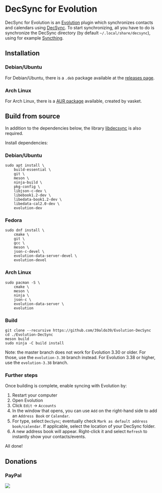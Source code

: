 DecSync for Evolution
=====================

DecSync for Evolution is an [Evolution](https://wiki.gnome.org/Apps/Evolution) plugin which synchronizes contacts and calendars using [DecSync](https://github.com/39aldo39/DecSync). To start synchronizing, all you have to do is synchronize the DecSync directory (by default `~/.local/share/decsync`), using for example [Syncthing](https://syncthing.net).

Installation
------------

### Debian/Ubuntu
For Debian/Ubuntu, there is a `.deb` package available at the [releases page](https://github.com/39aldo39/Evolution-DecSync/releases).

### Arch Linux
For Arch Linux, there is a [AUR package](https://aur.archlinux.org/packages/evolution-decsync) available, created by vasket.

Build from source
-----------------

In addition to the dependencies below, the library [libdecsync](https://github.com/39aldo39/libdecsync) is also required.

Install dependencies:

### Debian/Ubuntu

```
sudo apt install \
	build-essential \
	git \
	meson \
	ninja-build \
	pkg-config \
	libjson-c-dev \
	libebook1.2-dev \
	libedata-book1.2-dev \
	libedata-cal2.0-dev \
	evolution-dev
```

### Fedora
```
sudo dnf install \
	cmake \
	git \
	gcc \
	meson \
	json-c-devel \
	evolution-data-server-devel \
	evolution-devel
```

### Arch Linux

```
sudo pacman -S \
	cmake \
	meson \
	ninja \
	json-c \
	evolution-data-server \
	evolution
```

### Build

```
git clone --recursive https://github.com/39aldo39/Evolution-DecSync
cd ./Evolution-DecSync
meson build
sudo ninja -C build install
```

Note: the master branch does not work for Evolution 3.30 or older. For those, use the `evolution-3.30` branch instead. For Evolution 3.38 or higher, use the `evolution-3.38` branch.

### Further steps

Once building is complete, enable syncing with Evolution by:

1. Restart your computer
2. Open Evolution
3. Click `Edit` → `Accounts`
4. In the window that opens, you can use `Add` on the right-hand side to add an `Address Book` or `Calendar`.
5. For type, select `DecSync`; eventually check `Mark as default address book/calendar`. If applicable, select the location of your DecSync folder.
6. A new address book will appear. Right-click it and select `Refresh` to instantly show your contacts/events.

All done!


Donations
---------

### PayPal
[![](https://www.paypalobjects.com/en_US/i/btn/btn_donateCC_LG.gif)](https://www.paypal.com/cgi-bin/webscr?cmd=_s-xclick&hosted_button_id=4V96AFD3S4TPJ)
